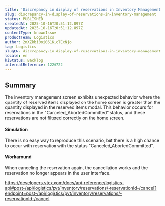 ```yaml
---
title: 'Discrepancy in display of reservations in Inventory Management'
slug: discrepancy-in-display-of-reservations-in-inventory-management
status: PUBLISHED
createdAt: 2025-10-16T20:51:12.897Z
updatedAt: 2025-10-16T20:51:12.897Z
contentType: knownIssue
productTeam: Logistics
author: 2mXZkbi0oi061KicTExNjo
tag: Logistics
slugEN: discrepancy-in-display-of-reservations-in-inventory-management
locale: en
kiStatus: Backlog
internalReference: 1220722
---
```


## Summary



The inventory management screen exhibits unexpected behavior where the quantity of reserved items displayed on the home screen is greater than the quantity displayed in the reserved items modal. This behavior occurs for reservations in the "Canceled_AbortedCommitted" status, and these reservations are not filtered correctly on the home screen.


#### Simulation



There is no easy way to reproduce this scenario, but there is a high chance to occur with reservation with the status "Canceled_AbortedCommitted".


#### Workaround



When canceling the reservation again, the cancellation works and the reservation no longer appears in the user interface.

https://developers.vtex.com/docs/api-reference/logistics-api#post-/api/logistics/pvt/inventory/reservations/-reservationId-/cancel?endpoint=post-/api/logistics/pvt/inventory/reservations/-reservationId-/cancel

